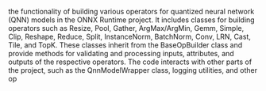 the functionality of building various operators for quantized neural network (QNN) models in the ONNX Runtime project. It includes classes for building operators such as Resize, Pool, Gather, ArgMax/ArgMin, Gemm, Simple, Clip, Reshape, Reduce, Split, InstanceNorm, BatchNorm, Conv, LRN, Cast, Tile, and TopK. These classes inherit from the BaseOpBuilder class and provide methods for validating and processing inputs, attributes, and outputs of the respective operators. The code interacts with other parts of the project, such as the QnnModelWrapper class, logging utilities, and other op